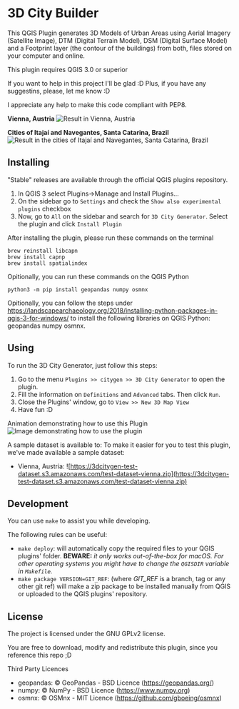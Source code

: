 # 3D City Builder
This QGIS Plugin generates 3D Models of Urban Areas using Aerial Imagery (Satellite Image), DTM (Digital Terrain Model), DSM (Digital Surface Model) and a Footprint layer (the contour of the buildings) from both, files stored on your computer and online.

This plugin requires QGIS 3.0 or superior

If you want to help in this project I'll be glad :D
Plus, if you have any suggestins, please, let me know :D

I appreciate any help to make this code compliant with PEP8. 

**Vienna, Austria**
![Result in Vienna, Austria](https://github.com/arthurRuf/3dcitybuilder/blob/master/docs/austria_vienna.gif?raw=true)

**Cities of Itajaí and Navegantes, Santa Catarina, Brazil**
![Result in the cities of Itajaí and Navegantes, Santa Catarina, Brazil](https://github.com/arthurRuf/3dcitybuilder/blob/master/docs/brazil_itajai_and_navegantes.gif?raw=true)

 
## Installing

"Stable" releases are available through the official QGIS plugins repository.

1. In QGIS 3 select Plugins->Manage and Install Plugins...
2. On the sidebar go to `Settings` and check the `Show also experimental plugins` checkbox
3. Now, go to `All` on the sidebar and search for `3D City Generator`. Select the plugin and click `Install Plugin` 

After installing the plugin, please run these commands on the terminal
```shell script
brew reinstall libcapn
brew install capnp
brew install spatialindex
```

Opitionally, you can run these commands on the QGIS Python
```shell script
python3 -m pip install geopandas numpy osmnx
```
Opitionally, you can follow the steps under https://landscapearchaeology.org/2018/installing-python-packages-in-qgis-3-for-windows/ to install the following libraries on QGIS Python: geopandas numpy osmnx.

## Using

To run the 3D City Generator, just follow this steps:
1. Go to the menu `Plugins >> citygen >> 3D City Generator` to open the plugin.
2. Fill the information on `Definitions` and `Advanced` tabs. Then click `Run`.
3. Close the Plugins' window, go to `View >> New 3D Map View`
4. Have fun :D

Animation demonstrating how to use this Plugin
![Image demonstrating how to use the plugin](https://github.com/arthurRuf/3dcitybuilder/blob/master/docs/how-to-use.gif?raw=true)


A sample dataset is available to:
To make it easier for you to test this plugin, we've made available a sample dataset: 
 * Vienna, Austria: ![https://3dcitygen-test-dataset.s3.amazonaws.com/test-dataset-vienna.zip](https://3dcitygen-test-dataset.s3.amazonaws.com/test-dataset-vienna.zip)


## Development

You can use `make` to assist you while developing.

The following rules can be useful:
* `make deploy`: will automatically copy the required files to your QGIS plugins' folder. **BEWARE:** *it only works out-of-the-box for macOS. For other operating systems you might have to change the `QGISDIR` variable in `Makefile`.*
* `make package VERSION=GIT_REF`: (where *GIT_REF* is a branch, tag or any other git ref) will make a zip package to be installed manually from QGIS or uploaded to the QGIS plugins' repository.

## License
The project is licensed under the GNU GPLv2 license.

You are free to download, modify and redistribute this plugin, since you reference this repo ;D


Third Party Licences
  * geopandas: © GeoPandas - BSD Licence (https://geopandas.org/)
  * numpy: © NumPy - BSD Licence (https://www.numpy.org)
  * osmnx: © OSMnx - MIT Licence (https://github.com/gboeing/osmnx)


